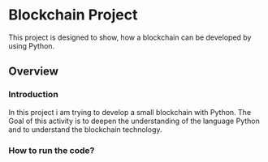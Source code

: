 # Blockchain Project
This project is designed to show, how a blockchain can be developed by using Python.

## Overview

### Introduction
In this project i am trying to develop a small blockchain with Python. 
The Goal of this activity is to deepen the understanding of the language Python and to understand the blockchain technology.

### How to run the code?